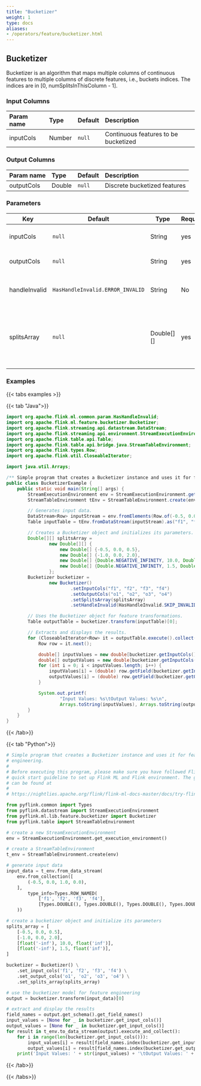 ```yaml
---
title: "Bucketizer"
weight: 1
type: docs
aliases:
- /operators/feature/bucketizer.html
---
```


<!--
Licensed to the Apache Software Foundation (ASF) under one
or more contributor license agreements.  See the NOTICE file
distributed with this work for additional information
regarding copyright ownership.  The ASF licenses this file
to you under the Apache License, Version 2.0 (the
"License"); you may not use this file except in compliance
with the License.  You may obtain a copy of the License at

  http://www.apache.org/licenses/LICENSE-2.0

Unless required by applicable law or agreed to in writing,
software distributed under the License is distributed on an
"AS IS" BASIS, WITHOUT WARRANTIES OR CONDITIONS OF ANY
KIND, either express or implied.  See the License for the
specific language governing permissions and limitations
under the License.
-->

## Bucketizer

Bucketizer is an algorithm that maps multiple columns of continuous features to
multiple columns of discrete features, i.e., buckets indices. The indices are in
[0, numSplitsInThisColumn - 1].
### Input Columns

| Param name | Type   | Default | Description                          |
| :--------- | :----- | :------ | :----------------------------------- |
| inputCols  | Number | `null`  | Continuous features to be bucketized |

### Output Columns

| Param name | Type   | Default | Description                  |
| :--------- | :----- | :------ | :--------------------------- |
| outputCols | Double | `null`  | Discrete bucketized features |

### Parameters

| Key           | Default                          | Type        | Required | Description                                                  |
| ------------- | -------------------------------- | ----------- | -------- | ------------------------------------------------------------ |
| inputCols     | `null`                           | String      | yes      | Input column names.                                          |
| outputCols    | `null`                           | String      | yes      | Output column names.                                         |
| handleInvalid | `HasHandleInvalid.ERROR_INVALID` | String      | No       | Strategy to handle invalid entries.                          |
| splitsArray   | `null`                           | Double\[][] | yes      | Array of split points for mapping continuous features into buckets. |

### Examples

{{< tabs examples >}}

{{< tab "Java">}}

```java
import org.apache.flink.ml.common.param.HasHandleInvalid;
import org.apache.flink.ml.feature.bucketizer.Bucketizer;
import org.apache.flink.streaming.api.datastream.DataStream;
import org.apache.flink.streaming.api.environment.StreamExecutionEnvironment;
import org.apache.flink.table.api.Table;
import org.apache.flink.table.api.bridge.java.StreamTableEnvironment;
import org.apache.flink.types.Row;
import org.apache.flink.util.CloseableIterator;

import java.util.Arrays;

/** Simple program that creates a Bucketizer instance and uses it for feature engineering. */
public class BucketizerExample {
    public static void main(String[] args) {
        StreamExecutionEnvironment env = StreamExecutionEnvironment.getExecutionEnvironment();
        StreamTableEnvironment tEnv = StreamTableEnvironment.create(env);

        // Generates input data.
        DataStream<Row> inputStream = env.fromElements(Row.of(-0.5, 0.0, 1.0, 0.0));
        Table inputTable = tEnv.fromDataStream(inputStream).as("f1", "f2", "f3", "f4");

        // Creates a Bucketizer object and initializes its parameters.
        Double[][] splitsArray =
                new Double[][] {
                    new Double[] {-0.5, 0.0, 0.5},
                    new Double[] {-1.0, 0.0, 2.0},
                    new Double[] {Double.NEGATIVE_INFINITY, 10.0, Double.POSITIVE_INFINITY},
                    new Double[] {Double.NEGATIVE_INFINITY, 1.5, Double.POSITIVE_INFINITY}
                };
        Bucketizer bucketizer =
                new Bucketizer()
                        .setInputCols("f1", "f2", "f3", "f4")
                        .setOutputCols("o1", "o2", "o3", "o4")
                        .setSplitsArray(splitsArray)
                        .setHandleInvalid(HasHandleInvalid.SKIP_INVALID);

        // Uses the Bucketizer object for feature transformations.
        Table outputTable = bucketizer.transform(inputTable)[0];

        // Extracts and displays the results.
        for (CloseableIterator<Row> it = outputTable.execute().collect(); it.hasNext(); ) {
            Row row = it.next();

            double[] inputValues = new double[bucketizer.getInputCols().length];
            double[] outputValues = new double[bucketizer.getInputCols().length];
            for (int i = 0; i < inputValues.length; i++) {
                inputValues[i] = (double) row.getField(bucketizer.getInputCols()[i]);
                outputValues[i] = (double) row.getField(bucketizer.getOutputCols()[i]);
            }

            System.out.printf(
                    "Input Values: %s\tOutput Values: %s\n",
                    Arrays.toString(inputValues), Arrays.toString(outputValues));
        }
    }
}

```

{{< /tab>}}

{{< tab "Python">}}

```python
# Simple program that creates a Bucketizer instance and uses it for feature
# engineering.
#
# Before executing this program, please make sure you have followed Flink ML's
# quick start guideline to set up Flink ML and Flink environment. The guideline
# can be found at
#
# https://nightlies.apache.org/flink/flink-ml-docs-master/docs/try-flink-ml/quick-start/

from pyflink.common import Types
from pyflink.datastream import StreamExecutionEnvironment
from pyflink.ml.lib.feature.bucketizer import Bucketizer
from pyflink.table import StreamTableEnvironment

# create a new StreamExecutionEnvironment
env = StreamExecutionEnvironment.get_execution_environment()

# create a StreamTableEnvironment
t_env = StreamTableEnvironment.create(env)

# generate input data
input_data = t_env.from_data_stream(
    env.from_collection([
        (-0.5, 0.0, 1.0, 0.0),
    ],
        type_info=Types.ROW_NAMED(
            ['f1', 'f2', 'f3', 'f4'],
            [Types.DOUBLE(), Types.DOUBLE(), Types.DOUBLE(), Types.DOUBLE()])
    ))

# create a bucketizer object and initialize its parameters
splits_array = [
    [-0.5, 0.0, 0.5],
    [-1.0, 0.0, 2.0],
    [float('-inf'), 10.0, float('inf')],
    [float('-inf'), 1.5, float('inf')],
]

bucketizer = Bucketizer() \
    .set_input_cols('f1', 'f2', 'f3', 'f4') \
    .set_output_cols('o1', 'o2', 'o3', 'o4') \
    .set_splits_array(splits_array)

# use the bucketizer model for feature engineering
output = bucketizer.transform(input_data)[0]

# extract and display the results
field_names = output.get_schema().get_field_names()
input_values = [None for _ in bucketizer.get_input_cols()]
output_values = [None for _ in bucketizer.get_input_cols()]
for result in t_env.to_data_stream(output).execute_and_collect():
    for i in range(len(bucketizer.get_input_cols())):
        input_values[i] = result[field_names.index(bucketizer.get_input_cols()[i])]
        output_values[i] = result[field_names.index(bucketizer.get_output_cols()[i])]
    print('Input Values: ' + str(input_values) + '\tOutput Values: ' + str(output_values))

```

{{< /tab>}}

{{< /tabs>}}
